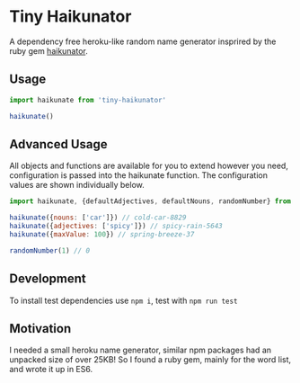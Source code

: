 # Tiny Haikunator
A dependency free heroku-like random name generator insprired by the ruby gem [haikunator](https://github.com/usmanbashir/haikunator).

## Usage

```javascript
import haikunate from 'tiny-haikunator'

haikunate()
```

## Advanced Usage
All objects and functions are available for you to extend however you need, configuration is passed into the haikunate function. The configuration values are shown individually below. 

```javascript
import haikunate, {defaultAdjectives, defaultNouns, randomNumber} from 'tiny-haikunator'

haikunate({nouns: ['car']}) // cold-car-8829
haikunate({adjectives: ['spicy']}) // spicy-rain-5643
haikunate({maxValue: 100}) // spring-breeze-37

randomNumber(1) // 0
```

## Development
To install test dependencies use `npm i`, test with `npm run test`

## Motivation
I needed a small heroku name generator, similar npm packages had an unpacked size of over 25KB! So I found a ruby gem, mainly for the word list, and wrote it up in ES6.